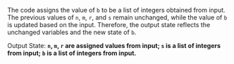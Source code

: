 The code assigns the value of `b` to be a list of integers obtained from input. The previous values of `n`, `m`, `r`, and `s` remain unchanged, while the value of `b` is updated based on the input. Therefore, the output state reflects the unchanged variables and the new state of `b`.

Output State: **`n`, `m`, `r` are assigned values from input; `s` is a list of integers from input; `b` is a list of integers from input.**